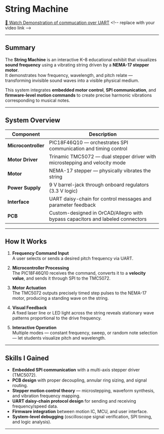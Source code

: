 # String Machine

[🎥 Watch Demonstration of commucation over UART]([https://youtu.be/example](https://youtube.com/shorts/tUUIbMUjmYQ)) <!-- replace with your video link -->

---

## Summary

The **String Machine** is an interactive K–8 educational exhibit that visualizes **sound frequency** using a vibrating string driven by a **NEMA-17 stepper motor**.  
It demonstrates how frequency, wavelength, and pitch relate — transforming invisible sound waves into a visible physical medium.  

This system integrates **embedded motor control**, **SPI communication**, and **firmware-level motion commands** to create precise harmonic vibrations corresponding to musical notes.

---

## System Overview

| Component | Description |
|------------|-------------|
| **Microcontroller** | PIC18F46Q10 — orchestrates SPI communication and timing control |
| **Motor Driver** | Trinamic TMC5072 — dual stepper driver with microstepping and velocity mode |
| **Motor** | NEMA-17 stepper — physically vibrates the string |
| **Power Supply** | 9 V barrel-jack through onboard regulators (3.3 V logic) |
| **Interface** | UART daisy-chain for control messages and parameter feedback |
| **PCB** | Custom-designed in OrCAD/Allegro with bypass capacitors and labeled connectors |

---

## How It Works

1. **Frequency Command Input**  
   A user selects or sends a desired pitch frequency via UART.

2. **Microcontroller Processing**  
   The PIC18F46Q10 receives the command, converts it to a **velocity value**, and sends it through SPI to the TMC5072.

3. **Motor Actuation**  
   The TMC5072 outputs precisely timed step pulses to the NEMA-17 motor, producing a standing wave on the string.

4. **Visual Feedback**  
   A fixed laser line or LED light across the string reveals stationary wave patterns proportional to the drive frequency.

5. **Interactive Operation**  
   Multiple modes — constant frequency, sweep, or random note selection — let students visualize pitch and wavelength.

---

## Skills I Gained

- **Embedded SPI communication** with a multi-axis stepper driver (TMC5072).  
- **PCB design** with proper decoupling, annular ring sizing, and signal routing.  
- **Stepper motion control theory** — microstepping, waveform synthesis, and vibration frequency mapping.  
- **UART daisy-chain protocol design** for sending and receiving frequency/speed data.  
- **Firmware integration** between motion IC, MCU, and user interface.  
- **System-level debugging** (oscilloscope signal verification, SPI timing, and logic analysis).  

---
